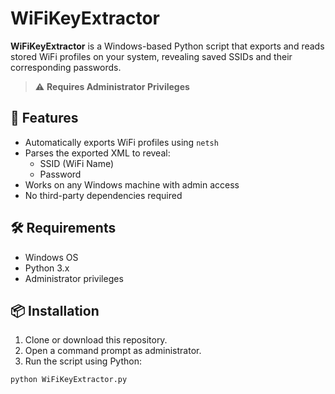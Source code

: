 # WiFiKeyExtractor

**WiFiKeyExtractor** is a Windows-based Python script that exports and reads stored WiFi profiles on your system, revealing saved SSIDs and their corresponding passwords.

> ⚠️ **Requires Administrator Privileges**

## 🚀 Features

- Automatically exports WiFi profiles using `netsh`
- Parses the exported XML to reveal:
  - SSID (WiFi Name)
  - Password
- Works on any Windows machine with admin access
- No third-party dependencies required

## 🛠 Requirements

- Windows OS
- Python 3.x
- Administrator privileges

## 📦 Installation

1. Clone or download this repository.
2. Open a command prompt as administrator.
3. Run the script using Python:

```bash
python WiFiKeyExtractor.py
